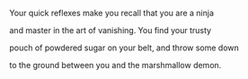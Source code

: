 Your quick reflexes make you recall that you are a ninja

and master in the art of vanishing.  You find your trusty

pouch of powdered sugar on your belt, and throw some down

to the ground between you and the marshmallow demon.